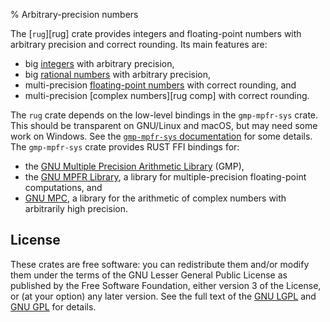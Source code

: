 % Arbitrary-precision numbers

The [`rug`][rug] crate provides integers and floating-point numbers
with arbitrary precision and correct rounding. Its main features are:

* big [integers][rug int] with arbitrary precision,
* big [rational numbers][rug rat] with arbitrary precision,
* multi-precision [floating-point numbers][rug flo] with correct
  rounding, and
* multi-precision [complex numbers][rug comp] with correct rounding.
	
The `rug` crate depends on the low-level bindings in the
`gmp-mpfr-sys` crate. This should be transparent on GNU/Linux and
macOS, but may need some work on Windows. See the
[`gmp-mpfr-sys` documentation][sys] for some details. The
`gmp-mpfr-sys` crate provides RUST FFI bindings for:

* the [GNU Multiple Precision Arithmetic Library][gmp home] (GMP),
* the [GNU MPFR Library][mpfr home], a library for multiple-precision
  floating-point computations, and
* [GNU MPC][mpc home], a library for the arithmetic of complex numbers
  with arbitrarily high precision.

## License

These crates are free software: you can redistribute them and/or
modify them under the terms of the GNU Lesser General Public License
as published by the Free Software Foundation, either version 3 of the
License, or (at your option) any later version. See the full text of
the [GNU LGPL][lgpl] and [GNU GPL][gpl] for details.

[gmp home]:  https://gmplib.org/
[gpl]:       https://www.gnu.org/licenses/gpl-3.0.html
[lgpl]:      https://www.gnu.org/licenses/lgpl-3.0.en.html
[mpc home]:  http://www.multiprecision.org/
[mpfr home]: http://www.mpfr.org/
[rug com]:   https://tspiteri.gitlab.io/rug/rug/Complex.html
[rug flo]:   https://tspiteri.gitlab.io/rug/rug/Float.html
[rug int]:   https://tspiteri.gitlab.io/rug/rug/Integer.html
[rug rat]:   https://tspiteri.gitlab.io/rug/rug/Rational.html
[sys]:       https://tspiteri.gitlab.io/rug/gmp_mpfr_sys/
